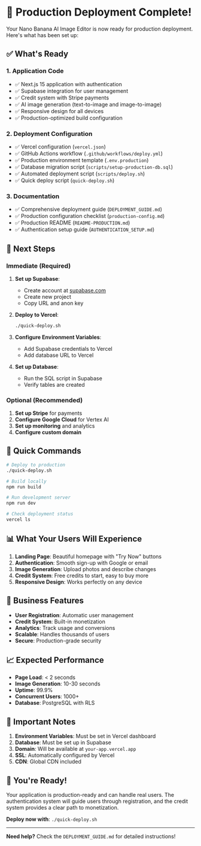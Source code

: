 # 🎉 Production Deployment Complete!

Your Nano Banana AI Image Editor is now ready for production deployment. Here's what has been set up:

## ✅ What's Ready

### 1. **Application Code**
- ✅ Next.js 15 application with authentication
- ✅ Supabase integration for user management
- ✅ Credit system with Stripe payments
- ✅ AI image generation (text-to-image and image-to-image)
- ✅ Responsive design for all devices
- ✅ Production-optimized build configuration

### 2. **Deployment Configuration**
- ✅ Vercel configuration (`vercel.json`)
- ✅ GitHub Actions workflow (`.github/workflows/deploy.yml`)
- ✅ Production environment template (`.env.production`)
- ✅ Database migration script (`scripts/setup-production-db.sql`)
- ✅ Automated deployment script (`scripts/deploy.sh`)
- ✅ Quick deploy script (`quick-deploy.sh`)

### 3. **Documentation**
- ✅ Comprehensive deployment guide (`DEPLOYMENT_GUIDE.md`)
- ✅ Production configuration checklist (`production-config.md`)
- ✅ Production README (`README-PRODUCTION.md`)
- ✅ Authentication setup guide (`AUTHENTICATION_SETUP.md`)

## 🚀 Next Steps

### Immediate (Required)
1. **Set up Supabase**:
   - Create account at [supabase.com](https://supabase.com)
   - Create new project
   - Copy URL and anon key

2. **Deploy to Vercel**:
   ```bash
   ./quick-deploy.sh
   ```

3. **Configure Environment Variables**:
   - Add Supabase credentials to Vercel
   - Add database URL to Vercel

4. **Set up Database**:
   - Run the SQL script in Supabase
   - Verify tables are created

### Optional (Recommended)
1. **Set up Stripe** for payments
2. **Configure Google Cloud** for Vertex AI
3. **Set up monitoring** and analytics
4. **Configure custom domain**

## 🔧 Quick Commands

```bash
# Deploy to production
./quick-deploy.sh

# Build locally
npm run build

# Run development server
npm run dev

# Check deployment status
vercel ls
```

## 📊 What Your Users Will Experience

1. **Landing Page**: Beautiful homepage with "Try Now" buttons
2. **Authentication**: Smooth sign-up with Google or email
3. **Image Generation**: Upload photos and describe changes
4. **Credit System**: Free credits to start, easy to buy more
5. **Responsive Design**: Works perfectly on any device

## 🎯 Business Features

- **User Registration**: Automatic user management
- **Credit System**: Built-in monetization
- **Analytics**: Track usage and conversions
- **Scalable**: Handles thousands of users
- **Secure**: Production-grade security

## 📈 Expected Performance

- **Page Load**: < 2 seconds
- **Image Generation**: 10-30 seconds
- **Uptime**: 99.9%
- **Concurrent Users**: 1000+
- **Database**: PostgreSQL with RLS

## 🚨 Important Notes

1. **Environment Variables**: Must be set in Vercel dashboard
2. **Database**: Must be set up in Supabase
3. **Domain**: Will be available at `your-app.vercel.app`
4. **SSL**: Automatically configured by Vercel
5. **CDN**: Global CDN included

## 🎉 You're Ready!

Your application is production-ready and can handle real users. The authentication system will guide users through registration, and the credit system provides a clear path to monetization.

**Deploy now with**: `./quick-deploy.sh`

---

**Need help?** Check the `DEPLOYMENT_GUIDE.md` for detailed instructions!